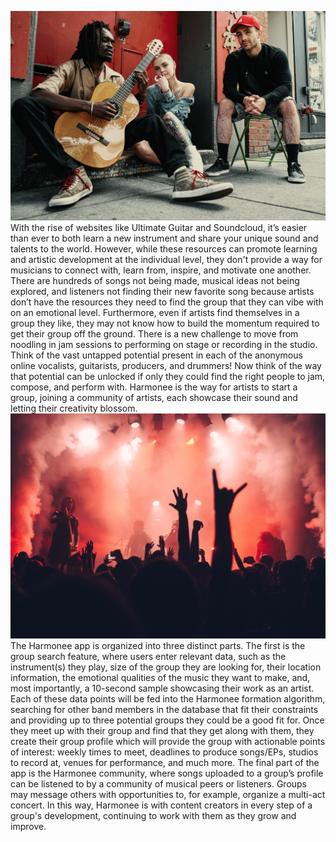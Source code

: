 ![This could be your new band!](/img/yourband.jpg)
With the rise of websites like Ultimate Guitar and Soundcloud, it’s easier than ever to both learn a new instrument and share your unique sound and talents to the world. However, while these resources can promote learning and artistic development at the individual level, they don't provide a way for musicians to connect with, learn from, inspire, and motivate one another. There are hundreds of songs not being made, musical ideas not being explored, and listeners not finding their new favorite song because artists don’t have the resources they need to find the group that they can vibe with on an emotional level. Furthermore, even if artists find themselves in a group they like, they may not know how to build the momentum required to get their group off the ground. There is a new challenge to move from noodling in jam sessions to performing on stage or recording in the studio. Think of the vast untapped potential present in each of the anonymous online vocalists, guitarists, producers, and drummers! Now think of the way that potential can be unlocked if only they could find the right people to jam, compose, and perform with. Harmonee is the way for artists to start a group, joining a community of artists, each showcase their sound and letting their creativity blossom. 
![Your new fanbase](/img/audience.jpg)
The Harmonee app is organized into three distinct parts. The first is the group search feature, where users enter relevant data, such as the instrument(s) they play, size of the group they are looking for, their location information, the emotional qualities of the music they want to make, and, most importantly, a 10-second sample showcasing their work as an artist. Each of these data points will be fed into the Harmonee formation algorithm, searching for other band members in the database that fit their constraints and providing up to three potential groups they could be a good fit for. Once they meet up with their group and find that they get along with them, they create their group profile which will provide the group with actionable points of interest: weekly times to meet, deadlines to produce songs/EPs, studios to record at, venues for performance, and much more. The final part of the app is the Harmonee community, where songs uploaded to a group’s profile can be listened to by a community of musical peers or listeners. Groups may message others with opportunities to, for example, organize a multi-act concert. In this way, Harmonee is with content creators in every step of a group's development, continuing to work with them as they grow and improve.
